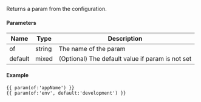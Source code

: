 Returns a param from the configuration.

#### Parameters

| Name    | Type   | Description
| ------- | ------ | ------------
| of      | string | The name of the param
| default | mixed  | (Optional) The default value if param is not set

#### Example

```
{{ param(of:'appName') }}
{{ param(of:'env', default:'development') }}
```